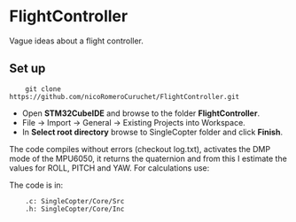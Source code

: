 # FlightController
Vague ideas about a flight controller.

## Set up
        git clone https://github.com/nicoRomeroCuruchet/FlightController.git

- Open **STM32CubeIDE** and browse to the folder **FlightController**.
- File -> Import -> General -> Existing Projects into Workspace.
- In **Select root directory** browse to SingleCopter folder and click **Finish**.
        
The code compiles without errors (checkout log.txt), activates the DMP mode of the MPU6050, it returns the quaternion and from this I estimate the values ​​for ROLL, PITCH and YAW.
For calculations use:

The code is in:
        
        .c: SingleCopter/Core/Src
        .h: SingleCopter/Core/Inc
